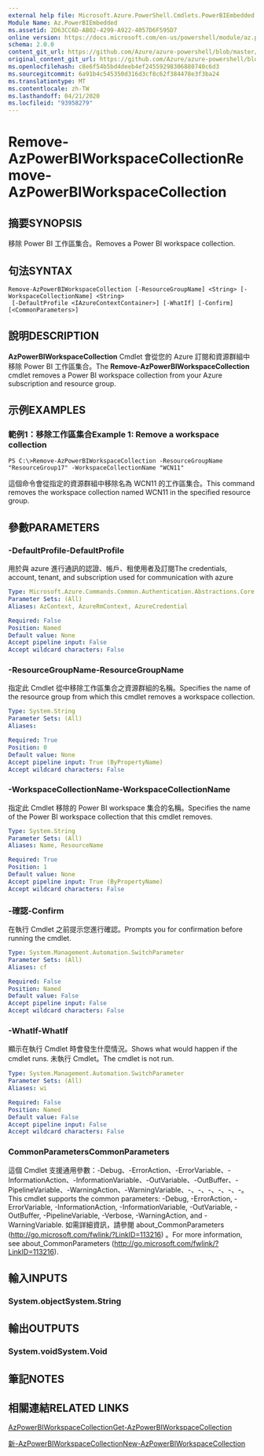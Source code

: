 ```yaml
---
external help file: Microsoft.Azure.PowerShell.Cmdlets.PowerBIEmbedded.dll-Help.xml
Module Name: Az.PowerBIEmbedded
ms.assetid: 2D63CC6D-AB02-4299-A922-4057D6F595D7
online version: https://docs.microsoft.com/en-us/powershell/module/az.powerbiembedded/remove-azpowerbiworkspacecollection
schema: 2.0.0
content_git_url: https://github.com/Azure/azure-powershell/blob/master/src/PowerBIEmbedded/PowerBIEmbedded/help/Remove-AzPowerBIWorkspaceCollection.md
original_content_git_url: https://github.com/Azure/azure-powershell/blob/master/src/PowerBIEmbedded/PowerBIEmbedded/help/Remove-AzPowerBIWorkspaceCollection.md
ms.openlocfilehash: c8e6f54b5bd4deeb4ef24559298306880740c6d3
ms.sourcegitcommit: 6a91b4c545350d316d3cf8c62f384478e3f3ba24
ms.translationtype: MT
ms.contentlocale: zh-TW
ms.lasthandoff: 04/21/2020
ms.locfileid: "93958279"
---
```

# <span data-ttu-id="441ee-101">Remove-AzPowerBIWorkspaceCollection</span><span class="sxs-lookup"><span data-stu-id="441ee-101">Remove-AzPowerBIWorkspaceCollection</span></span>

## <span data-ttu-id="441ee-102">摘要</span><span class="sxs-lookup"><span data-stu-id="441ee-102">SYNOPSIS</span></span>
<span data-ttu-id="441ee-103">移除 Power BI 工作區集合。</span><span class="sxs-lookup"><span data-stu-id="441ee-103">Removes a Power BI workspace collection.</span></span>

## <span data-ttu-id="441ee-104">句法</span><span class="sxs-lookup"><span data-stu-id="441ee-104">SYNTAX</span></span>

```
Remove-AzPowerBIWorkspaceCollection [-ResourceGroupName] <String> [-WorkspaceCollectionName] <String>
 [-DefaultProfile <IAzureContextContainer>] [-WhatIf] [-Confirm] [<CommonParameters>]
```

## <span data-ttu-id="441ee-105">說明</span><span class="sxs-lookup"><span data-stu-id="441ee-105">DESCRIPTION</span></span>
<span data-ttu-id="441ee-106">**AzPowerBIWorkspaceCollection** Cmdlet 會從您的 Azure 訂閱和資源群組中移除 Power BI 工作區集合。</span><span class="sxs-lookup"><span data-stu-id="441ee-106">The **Remove-AzPowerBIWorkspaceCollection** cmdlet removes a Power BI workspace collection from your Azure subscription and resource group.</span></span>

## <span data-ttu-id="441ee-107">示例</span><span class="sxs-lookup"><span data-stu-id="441ee-107">EXAMPLES</span></span>

### <span data-ttu-id="441ee-108">範例1：移除工作區集合</span><span class="sxs-lookup"><span data-stu-id="441ee-108">Example 1: Remove a workspace collection</span></span>
```
PS C:\>Remove-AzPowerBIWorkspaceCollection -ResourceGroupName "ResourceGroup17" -WorkspaceCollectionName "WCN11"
```

<span data-ttu-id="441ee-109">這個命令會從指定的資源群組中移除名為 WCN11 的工作區集合。</span><span class="sxs-lookup"><span data-stu-id="441ee-109">This command removes the workspace collection named WCN11 in the specified resource group.</span></span>

## <span data-ttu-id="441ee-110">參數</span><span class="sxs-lookup"><span data-stu-id="441ee-110">PARAMETERS</span></span>

### <span data-ttu-id="441ee-111">-DefaultProfile</span><span class="sxs-lookup"><span data-stu-id="441ee-111">-DefaultProfile</span></span>
<span data-ttu-id="441ee-112">用於與 azure 進行通訊的認證、帳戶、租使用者及訂閱</span><span class="sxs-lookup"><span data-stu-id="441ee-112">The credentials, account, tenant, and subscription used for communication with azure</span></span>

```yaml
Type: Microsoft.Azure.Commands.Common.Authentication.Abstractions.Core.IAzureContextContainer
Parameter Sets: (All)
Aliases: AzContext, AzureRmContext, AzureCredential

Required: False
Position: Named
Default value: None
Accept pipeline input: False
Accept wildcard characters: False
```

### <span data-ttu-id="441ee-113">-ResourceGroupName</span><span class="sxs-lookup"><span data-stu-id="441ee-113">-ResourceGroupName</span></span>
<span data-ttu-id="441ee-114">指定此 Cmdlet 從中移除工作區集合之資源群組的名稱。</span><span class="sxs-lookup"><span data-stu-id="441ee-114">Specifies the name of the resource group from which this cmdlet removes a workspace collection.</span></span>

```yaml
Type: System.String
Parameter Sets: (All)
Aliases:

Required: True
Position: 0
Default value: None
Accept pipeline input: True (ByPropertyName)
Accept wildcard characters: False
```

### <span data-ttu-id="441ee-115">-WorkspaceCollectionName</span><span class="sxs-lookup"><span data-stu-id="441ee-115">-WorkspaceCollectionName</span></span>
<span data-ttu-id="441ee-116">指定此 Cmdlet 移除的 Power BI workspace 集合的名稱。</span><span class="sxs-lookup"><span data-stu-id="441ee-116">Specifies the name of the Power BI workspace collection that this cmdlet removes.</span></span>

```yaml
Type: System.String
Parameter Sets: (All)
Aliases: Name, ResourceName

Required: True
Position: 1
Default value: None
Accept pipeline input: True (ByPropertyName)
Accept wildcard characters: False
```

### <span data-ttu-id="441ee-117">-確認</span><span class="sxs-lookup"><span data-stu-id="441ee-117">-Confirm</span></span>
<span data-ttu-id="441ee-118">在執行 Cmdlet 之前提示您進行確認。</span><span class="sxs-lookup"><span data-stu-id="441ee-118">Prompts you for confirmation before running the cmdlet.</span></span>

```yaml
Type: System.Management.Automation.SwitchParameter
Parameter Sets: (All)
Aliases: cf

Required: False
Position: Named
Default value: False
Accept pipeline input: False
Accept wildcard characters: False
```

### <span data-ttu-id="441ee-119">-WhatIf</span><span class="sxs-lookup"><span data-stu-id="441ee-119">-WhatIf</span></span>
<span data-ttu-id="441ee-120">顯示在執行 Cmdlet 時會發生什麼情況。</span><span class="sxs-lookup"><span data-stu-id="441ee-120">Shows what would happen if the cmdlet runs.</span></span>
<span data-ttu-id="441ee-121">未執行 Cmdlet。</span><span class="sxs-lookup"><span data-stu-id="441ee-121">The cmdlet is not run.</span></span>

```yaml
Type: System.Management.Automation.SwitchParameter
Parameter Sets: (All)
Aliases: wi

Required: False
Position: Named
Default value: False
Accept pipeline input: False
Accept wildcard characters: False
```

### <span data-ttu-id="441ee-122">CommonParameters</span><span class="sxs-lookup"><span data-stu-id="441ee-122">CommonParameters</span></span>
<span data-ttu-id="441ee-123">這個 Cmdlet 支援通用參數：-Debug、-ErrorAction、-ErrorVariable、-InformationAction、-InformationVariable、-OutVariable、-OutBuffer、-PipelineVariable、-WarningAction、-WarningVariable、-、-、-、-、-、-。</span><span class="sxs-lookup"><span data-stu-id="441ee-123">This cmdlet supports the common parameters: -Debug, -ErrorAction, -ErrorVariable, -InformationAction, -InformationVariable, -OutVariable, -OutBuffer, -PipelineVariable, -Verbose, -WarningAction, and -WarningVariable.</span></span> <span data-ttu-id="441ee-124">如需詳細資訊，請參閱 about_CommonParameters (http://go.microsoft.com/fwlink/?LinkID=113216) 。</span><span class="sxs-lookup"><span data-stu-id="441ee-124">For more information, see about_CommonParameters (http://go.microsoft.com/fwlink/?LinkID=113216).</span></span>

## <span data-ttu-id="441ee-125">輸入</span><span class="sxs-lookup"><span data-stu-id="441ee-125">INPUTS</span></span>

### <span data-ttu-id="441ee-126">System.object</span><span class="sxs-lookup"><span data-stu-id="441ee-126">System.String</span></span>

## <span data-ttu-id="441ee-127">輸出</span><span class="sxs-lookup"><span data-stu-id="441ee-127">OUTPUTS</span></span>

### <span data-ttu-id="441ee-128">System.void</span><span class="sxs-lookup"><span data-stu-id="441ee-128">System.Void</span></span>

## <span data-ttu-id="441ee-129">筆記</span><span class="sxs-lookup"><span data-stu-id="441ee-129">NOTES</span></span>

## <span data-ttu-id="441ee-130">相關連結</span><span class="sxs-lookup"><span data-stu-id="441ee-130">RELATED LINKS</span></span>

[<span data-ttu-id="441ee-131">AzPowerBIWorkspaceCollection</span><span class="sxs-lookup"><span data-stu-id="441ee-131">Get-AzPowerBIWorkspaceCollection</span></span>](./Get-AzPowerBIWorkspaceCollection.md)

[<span data-ttu-id="441ee-132">新-AzPowerBIWorkspaceCollection</span><span class="sxs-lookup"><span data-stu-id="441ee-132">New-AzPowerBIWorkspaceCollection</span></span>](./New-AzPowerBIWorkspaceCollection.md)


